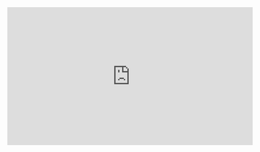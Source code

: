 

<iframe width="560" height="315" src="https://www.youtube.com/embed/kJ5t0sfuCwA?si=douseXS1L3t3uS_a&amp;controls=0&amp;clip=Ugkxs9Rm7LUaUdPlnsOVxgMuPfiqw2U0l8t-&amp;clipt=EJ_sPBi34T0" title="YouTube video player" frameborder="0" allow="accelerometer; autoplay; clipboard-write; encrypted-media; gyroscope; picture-in-picture; web-share" referrerpolicy="strict-origin-when-cross-origin" allowfullscreen></iframe>
